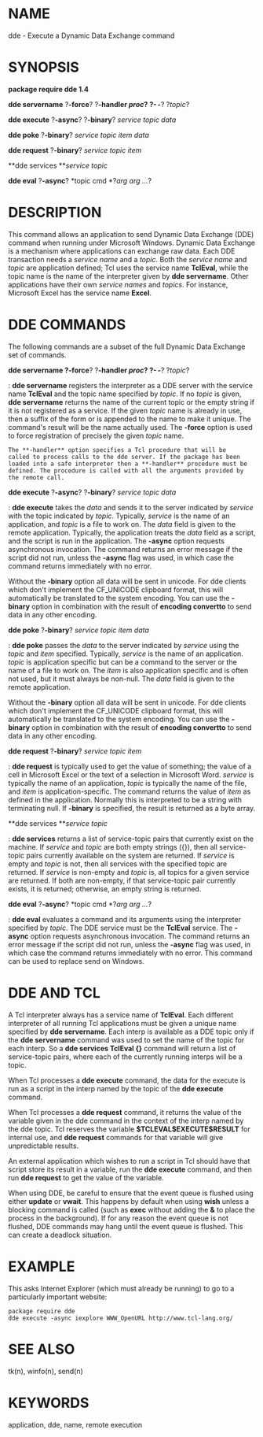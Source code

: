 # NAME

dde - Execute a Dynamic Data Exchange command

# SYNOPSIS

**package require dde 1.4**

**dde servername** ?**-force**? ?**-handler ***proc*? ?**- -**?
?*topic*?

**dde execute** ?**-async**? ?**-binary**? *service topic data*

**dde poke** ?**-binary**? *service topic item data*

**dde request** ?**-binary**? *service topic item*

**dde services ***service topic*

**dde eval** ?**-async**? *topic cmd *?*arg arg \...*?

# DESCRIPTION

This command allows an application to send Dynamic Data Exchange (DDE)
command when running under Microsoft Windows. Dynamic Data Exchange is a
mechanism where applications can exchange raw data. Each DDE transaction
needs a *service name* and a *topic*. Both the *service name* and
*topic* are application defined; Tcl uses the service name **TclEval**,
while the topic name is the name of the interpreter given by **dde
servername**. Other applications have their own *service names* and
*topics*. For instance, Microsoft Excel has the service name **Excel**.

# DDE COMMANDS

The following commands are a subset of the full Dynamic Data Exchange
set of commands.

**dde servername **?**-force**? ?**-handler ***proc*? ?**- -**? ?*topic*?

:   **dde servername** registers the interpreter as a DDE server with
    the service name **TclEval** and the topic name specified by
    *topic*. If no *topic* is given, **dde servername** returns the name
    of the current topic or the empty string if it is not registered as
    a service. If the given *topic* name is already in use, then a
    suffix of the form or is appended to the name to make it unique. The
    command\'s result will be the name actually used. The **-force**
    option is used to force registration of precisely the given *topic*
    name.

    The **-handler** option specifies a Tcl procedure that will be
    called to process calls to the dde server. If the package has been
    loaded into a safe interpreter then a **-handler** procedure must be
    defined. The procedure is called with all the arguments provided by
    the remote call.

**dde execute** ?**-async**? ?**-binary**? *service topic data*

:   **dde execute** takes the *data* and sends it to the server
    indicated by *service* with the topic indicated by *topic*.
    Typically, *service* is the name of an application, and *topic* is a
    file to work on. The *data* field is given to the remote
    application. Typically, the application treats the *data* field as a
    script, and the script is run in the application. The **-async**
    option requests asynchronous invocation. The command returns an
    error message if the script did not run, unless the **-async** flag
    was used, in which case the command returns immediately with no
    error.

Without the **-binary** option all data will be sent in unicode. For dde
clients which don\'t implement the CF_UNICODE clipboard format, this
will automatically be translated to the system encoding. You can use the
**-binary** option in combination with the result of **encoding
convertto** to send data in any other encoding.

**dde poke** ?**-binary**? *service topic item data*

:   **dde poke** passes the *data* to the server indicated by *service*
    using the *topic* and *item* specified. Typically, *service* is the
    name of an application. *topic* is application specific but can be a
    command to the server or the name of a file to work on. The *item*
    is also application specific and is often not used, but it must
    always be non-null. The *data* field is given to the remote
    application.

Without the **-binary** option all data will be sent in unicode. For dde
clients which don\'t implement the CF_UNICODE clipboard format, this
will automatically be translated to the system encoding. You can use the
**-binary** option in combination with the result of **encoding
convertto** to send data in any other encoding.

**dde request** ?**-binary**? *service topic item*

:   **dde request** is typically used to get the value of something; the
    value of a cell in Microsoft Excel or the text of a selection in
    Microsoft Word. *service* is typically the name of an application,
    *topic* is typically the name of the file, and *item* is
    application-specific. The command returns the value of *item* as
    defined in the application. Normally this is interpreted to be a
    string with terminating null. If **-binary** is specified, the
    result is returned as a byte array.

**dde services ***service topic*

:   **dde services** returns a list of service-topic pairs that
    currently exist on the machine. If *service* and *topic* are both
    empty strings ({}), then all service-topic pairs currently available
    on the system are returned. If *service* is empty and *topic* is
    not, then all services with the specified topic are returned. If
    *service* is non-empty and *topic* is, all topics for a given
    service are returned. If both are non-empty, if that service-topic
    pair currently exists, it is returned; otherwise, an empty string is
    returned.

**dde eval** ?**-async**? *topic cmd *?*arg arg \...*?

:   **dde eval** evaluates a command and its arguments using the
    interpreter specified by *topic*. The DDE service must be the
    **TclEval** service. The **-async** option requests asynchronous
    invocation. The command returns an error message if the script did
    not run, unless the **-async** flag was used, in which case the
    command returns immediately with no error. This command can be used
    to replace send on Windows.

# DDE AND TCL

A Tcl interpreter always has a service name of **TclEval**. Each
different interpreter of all running Tcl applications must be given a
unique name specified by **dde servername**. Each interp is available as
a DDE topic only if the **dde servername** command was used to set the
name of the topic for each interp. So a **dde services TclEval {}**
command will return a list of service-topic pairs, where each of the
currently running interps will be a topic.

When Tcl processes a **dde execute** command, the data for the execute
is run as a script in the interp named by the topic of the **dde
execute** command.

When Tcl processes a **dde request** command, it returns the value of
the variable given in the dde command in the context of the interp named
by the dde topic. Tcl reserves the variable
**\$TCLEVAL\$EXECUTE\$RESULT** for internal use, and **dde request**
commands for that variable will give unpredictable results.

An external application which wishes to run a script in Tcl should have
that script store its result in a variable, run the **dde execute**
command, and then run **dde request** to get the value of the variable.

When using DDE, be careful to ensure that the event queue is flushed
using either **update** or **vwait**. This happens by default when using
**wish** unless a blocking command is called (such as **exec** without
adding the **&** to place the process in the background). If for any
reason the event queue is not flushed, DDE commands may hang until the
event queue is flushed. This can create a deadlock situation.

# EXAMPLE

This asks Internet Explorer (which must already be running) to go to a
particularly important website:

    package require dde
    dde execute -async iexplore WWW_OpenURL http://www.tcl-lang.org/

# SEE ALSO

tk(n), winfo(n), send(n)

# KEYWORDS

application, dde, name, remote execution

<!---
Copyright (c) 1997 Sun Microsystems, Inc
Copyright (c) 2001 ActiveState Corporation
-->

